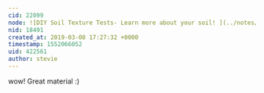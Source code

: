 ```yaml
---
cid: 22099
node: ![DIY Soil Texture Tests- Learn more about your soil! ](../notes/DanielleS/03-08-2019/diy-soil-texture-tests-learn-more-about-your-soil)
nid: 18491
created_at: 2019-03-08 17:27:32 +0000
timestamp: 1552066052
uid: 422561
author: stevie
---
```


 wow! Great material :)
